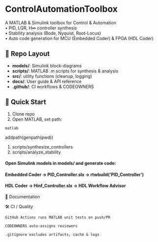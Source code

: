 # ControlAutomationToolbox

A MATLAB & Simulink toolbox for Control & Automation  
• PID, LQR, H∞ controller synthesis  
• Stability analysis (Bode, Nyquist, Root-Locus)  
• Auto code generation for MCU (Embedded Coder) & FPGA (HDL Coder)

## 📂 Repo Layout

- **models/**: Simulink block-diagrams  
- **scripts/**: MATLAB .m scripts for synthesis & analysis  
- **src/**: utility functions (cleanup, logging)  
- **docs/**: User guide & API reference  
- **.github/**: CI workflows & CODEOWNERS  

## 🚀 Quick Start

1. Clone repo  
2. Open MATLAB, set path:  

``` matlab ```

addpath(genpath(pwd))
1. scripts/synthesize_controllers
2. scripts/analyze_stability

#### Open Simulink models in models/ and generate code:
#### Embedded Coder → PID_Controller.slx → rtwbuild('PID_Controller')
#### HDL Coder → Hinf_Controller.slx → HDL Workflow Advisor

📖 Documentation

🛠 CI / Quality

    GitHub Actions runs MATLAB unit tests on push/PR

    CODEOWNERS auto-assigns reviewers

    .gitignore excludes artifacts, cache & logs
